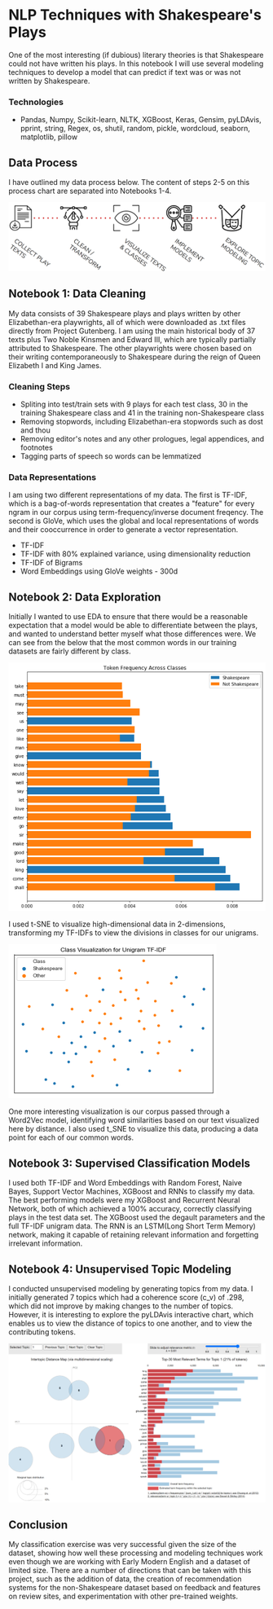 # NLP Techniques with Shakespeare's Plays

One of the most interesting (if dubious) literary theories is that Shakespeare could not have written his plays. In this notebook I will use several modeling techniques to develop a model that can predict if text was or was not written by Shakespeare. 

### Technologies
* Pandas, Numpy, Scikit-learn, NLTK, XGBoost, Keras, Gensim, pyLDAvis, pprint, string, Regex, os, shutil, random, pickle, wordcloud, seaborn, matplotlib, pillow

## Data Process
I have outlined my data process below. The content of steps 2-5 on this process chart are separated into Notebooks 1-4.

![Data Process](/Images/DataProcess.PNG)


## Notebook 1: Data Cleaning
My data consists of 39 Shakespeare plays and plays written by other Elizabethan-era playwrights, all of which were downloaded as .txt files directly from Project Gutenberg. I am using the main historical body of 37 texts plus Two Noble Kinsmen and Edward III, which are typically partially attributed to Shakespeare. The other playwrights were chosen based on their writing contemporaneously to Shakespeare during the reign of Queen Elizabeth I and King James. 

### Cleaning Steps
* Spliting into test/train sets with 9 plays for each test class, 30 in the training Shakespeare class and 41 in the training non-Shakespeare class
* Removing stopwords, including Elizabethan-era stopwords such as dost and thou
* Removing editor's notes and any other prologues, legal appendices, and footnotes
* Tagging parts of speech so words can be lemmatized

### Data Representations
I am using two different representations of my data. The first is TF-IDF, which is a bag-of-words representation that creates a "feature" for every ngram in our corpus using term-frequency/inverse document freqency. The second is GloVe, which uses the global and local representations of words and their cooccurrence in order to generate a vector representation. 
* TF-IDF
* TF-IDF with 80% explained variance, using dimensionality reduction
* TF-IDF of Bigrams
* Word Embeddings using GloVe weights - 300d
 
## Notebook 2: Data Exploration
Initially I wanted to use EDA to ensure that there would be a reasonable expectation that a model would be able to differentiate between the plays, and wanted to understand better myself what those differences were. We can see from the below that the most common words in our training datasets are fairly different by class. 

![Word Frequency](/Images/Word_Frequency.png)

I used t-SNE to visualize high-dimensional data in 2-dimensions, transforming my TF-IDFs to view the divisions in classes for our unigrams.

![TF-IDF of Unigrams](/Images/Unigram_TFIDF.png)

One more interesting visualization is our corpus passed through a Word2Vec model, identifying word similarities based on our text visualized here by distance. I also used t_SNE to visualize this data, producing a data point for each of our common words. 

## Notebook 3: Supervised Classification Models

I used both TF-IDF and Word Embeddings with Random Forest, Naive Bayes, Support Vector Machines, XGBoost and RNNs to classify my data. The best performing models were my XGBoost and Recurrent Neural Network, both of which achieved a 100% accuracy, correctly classifying plays in the test data set. The XGBoost used the degault parameters and the full TF-IDF unigram data. The RNN is an LSTM(Long Short Term Memory) network, making it capable of retaining relevant information and forgetting irrelevant information.

## Notebook 4: Unsupervised Topic Modeling

I conducted unsupervised modeling by generating topics from my data. I initially generated 7 topics which had a coherence score (c_v) of .298, which did not improve by making changes to the number of topics. However, it is interesting to explore the pyLDAvis interactive chart, which enables us to view the distance of topics to one another, and to view the contributing tokens. 

![Topic Modeling pyLDAvis](/Images/Topic_Modeling.PNG)

## Conclusion 

My classification exercise was very successful given the size of the dataset, showing how well these processing and modeling techniques work even though we are working with Early Modern English and a dataset of limited size. There are a number of directions that can be taken with this project, such as the addition of data, the creation of recommendation systems for the non-Shakespeare dataset based on feedback and features on review sites, and experimentation with other pre-trained weights. 
